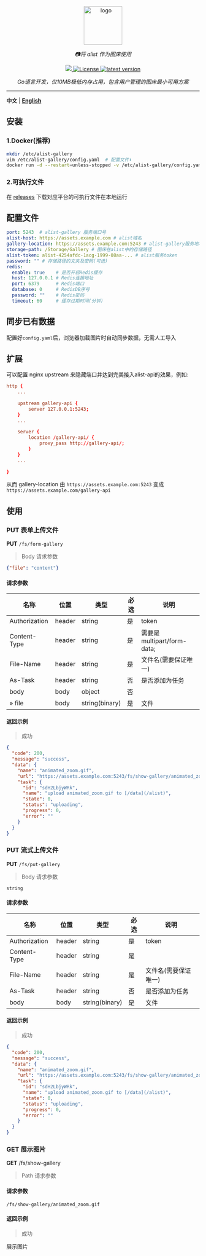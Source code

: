 <div align="center">
  <a href="https://alist.nn.ci"><img width="100px" alt="logo" src="https://cloud.hive-net.cn/gallery-api/fs/show-gallery/2024_09_11_ukNhp1.png"/></a>
  <p><em>📷将 alist 作为图床使用</em></p>
  <a href="https://go.dev/dl/">
    <img src="https://img.shields.io/badge/Go-1.22.1-blue" />
  </a>
  <a href="https://github.com/ThinkerWen/alist-gallery/blob/main/LICENSE">
    <img src="https://img.shields.io/github/license/ThinkerWen/alist-gallery" alt="License" />
  </a>
  <a href="https://github.com/ThinkerWen/alist-gallery/releases">
    <img src="https://img.shields.io/github/v/release/ThinkerWen/alist-gallery.svg" alt="latest version" />
  </a>
</div>

<div align="center">
<p><em>Go语言开发，仅10MB极低内存占用，包含用户管理的图床最小可用方案</em></p>
</div>

---
**中文** | **[English](./README_en.md)**



## 安装

### 1.Docker(推荐)
```bash
mkdir /etc/alist-gallery
vim /etc/alist-gallery/config.yaml  # 配置文件⬇️
docker run -d --restart=unless-stopped -v /etc/alist-gallery/config.yaml:/app/config.yaml  -p 5243:5243 --name="alist-gallery" designerwang/alist-gallery:latest
```
### 2.可执行文件
在 [releases](https://github.com/ThinkerWen/alist-gallery/releases) 下载对应平台的可执行文件在本地运行

## 配置文件

```yaml
port: 5243  # alist-gallery 服务端口号
alist-host: https://assets.example.com # alist域名
gallery-location: https://assets.example.com:5243 # alist-gallery服务地址
storage-path: /Storage/Gallery # 图床在alist中的存储路径
alist-token: alist-4254afdc-1acg-1999-08aa-... # alist服务token
password: "" # 存储路径的文夹及密码(可选)
redis:
  enable: true    # 是否开启Redis缓存
  host: 127.0.0.1 # Redis连接地址
  port: 6379      # Redis端口
  database: 0     # RedisDB序号
  password: ""    # Redis密码
  timeout: 60     # 缓存过期时间(分钟)
```

## 同步已有数据
配置好`config.yaml`后，浏览器加载图片时自动同步数据，无需人工导入

## 扩展

可以配置 nginx upstream 来隐藏端口并达到完美接入alist-api的效果，例如:
```conf
http {
    ...
    
    upstream gallery-api {
        server 127.0.0.1:5243;
    }
    ...
    
    server {
        location /gallery-api/ {
            proxy_pass http://gallery-api/; 
        }
    }
    ...
    
}
```
从而 gallery-location 由 `https://assets.example.com:5243` 变成 `https://assets.example.com/gallery-api`

## 使用
### PUT 表单上传文件
**PUT** `/fs/form-gallery`
> Body 请求参数
```json
{"file": "content"}
```
#### 请求参数
| 名称             | 位置   | 类型   | 必选 | 说明                               |
|----------------|--------|--------|------|----------------------------------|
| Authorization  | header | string | 是   | token                            |
| Content-Type   | header | string | 是   | 需要是multipart/form-data;          |
| File-Name      | header | string | 是   | 文件名(需要保证唯一)                      |
| As-Task        | header | string | 否   | 是否添加为任务                          |
| body           | body   | object | 否   |                                  |
| » file         | body   | string(binary)| 是 | 文件                               |
#### 返回示例
> 成功
```json
{
  "code": 200,
  "message": "success",
  "data": {
    "name": "animated_zoom.gif",
    "url": "https://assets.example.com:5243/fs/show-gallery/animated_zoom.gif",
    "task": {
      "id": "sdH2LbjyWRk",
      "name": "upload animated_zoom.gif to [/data](/alist)",
      "state": 0,
      "status": "uploading",
      "progress": 0,
      "error": ""
    }
  }
}

```

### PUT 流式上传文件
**PUT** `/fs/put-gallery`
> Body 请求参数
```text
string
```
#### 请求参数
| 名称             | 位置   | 类型            | 必选    | 说明          |
|----------------|--------|-----------------|--------|-------------|
| Authorization  | header | string          | 是     | token       |
| Content-Type   | header | string          | 是     |             |
| File-Name      | header | string          | 是     | 文件名(需要保证唯一) |
| As-Task        | header | string          | 否     | 是否添加为任务     |
| body           | body   | string(binary)  | 是     | 文件          |
#### 返回示例
> 成功
```json
{
  "code": 200,
  "message": "success",
  "data": {
    "name": "animated_zoom.gif",
    "url": "https://assets.example.com:5243/fs/show-gallery/animated_zoom.gif",
    "task": {
      "id": "sdH2LbjyWRk",
      "name": "upload animated_zoom.gif to [/data](/alist)",
      "state": 0,
      "status": "uploading",
      "progress": 0,
      "error": ""
    }
  }
}

```

### GET 展示图片
**GET** /fs/show-gallery
> Path 请求参数
#### 请求参数
```url
/fs/show-gallery/animated_zoom.gif
```
#### 返回示例
> 成功

展示图片
